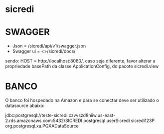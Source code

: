# sicredi

# SWAGGER

* Json = /sicredi/api/v1/swagger.json
* Swagger ui = <<HOST>>/sicredi/docs/
  
 sendo: HOST = http://localhost:8080/, caso seja diferente, favor alterar a propriedade basePath da classe ApplicationConfig, do pacote sicredi.view
 
 # BANCO
 
 O banco foi hospedado na Amazon e para se conectar deve ser utilizado o datasource abaixo:
 
 <!-- DATASOURCE -->
  <datasource jndi-name="java:jboss/datasources/PostgresqlSicrediDS" pool-name="PostgresqlSicrediDS" enabled="true" use-java-context="true">
      <connection-url>jdbc:postgresql://teste-sicredi.czvvszd8niiw.us-east-2.rds.amazonaws.com:5432/SICREDI</connection-url>
      <driver>postgresql</driver>
      <security>
          <user-name>userSicredi</user-name>
          <password>sicredi123P</password>
      </security>
  </datasource>
  
  <!-- DRIVER -->
   <driver name="postgresql" module="org.postgresql">
       <xa-datasource-class>org.postgresql.xa.PGXADataSource</xa-datasource-class>
    </driver>
 
 
